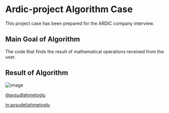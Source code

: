 # Ardic-project Algorithm Case
This project case has been prepared for the ARDIC company interview.

## Main Goal of Algorithm
The code that finds the result of mathematical operations received from the user.

## Result of Algorithm
![image](https://user-images.githubusercontent.com/76439892/167035499-0f54831d-853a-4398-ac28-ec6bbbae7324.png)


[@aysudlahmetoglu](https://twitter.com/aysudlahmetoglu "Twitter Account")

[in:aysudeliahmetoglu](linkedin.com/in/aysudeliahmetoglu "Linkedin Account")
